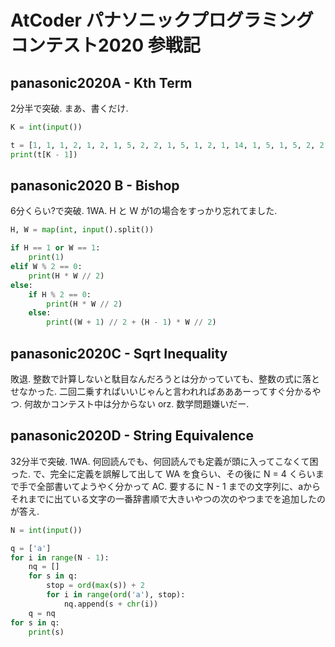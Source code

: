 # AtCoder パナソニックプログラミングコンテスト2020 参戦記

## panasonic2020A - Kth Term

2分半で突破. まあ、書くだけ.

```python
K = int(input())

t = [1, 1, 1, 2, 1, 2, 1, 5, 2, 2, 1, 5, 1, 2, 1, 14, 1, 5, 1, 5, 2, 2, 1, 15, 2, 2, 5, 4, 1, 4, 1, 51]
print(t[K - 1])
```

## panasonic2020 	B - Bishop

6分くらい?で突破. 1WA. H と W が1の場合をすっかり忘れてました.

```python
H, W = map(int, input().split())

if H == 1 or W == 1:
    print(1)
elif W % 2 == 0:
    print(H * W // 2)
else:
    if H % 2 == 0:
        print(H * W // 2)
    else:
        print((W + 1) // 2 + (H - 1) * W // 2)
```

## panasonic2020C - Sqrt Inequality

敗退. 整数で計算しないと駄目なんだろうとは分かっていても、整数の式に落とせなかった. 二回二乗すればいいじゃんと言われればあああーってすぐ分かるやつ. 何故かコンテスト中は分からない orz. 数学問題嫌いだー.

## panasonic2020D - String Equivalence

32分半で突破. 1WA. 何回読んでも、何回読んでも定義が頭に入ってこなくて困った. で、完全に定義を誤解して出して WA を食らい、その後に N = 4 くらいまで手で全部書いてようやく分かって AC. 要するに N - 1 までの文字列に、aからそれまでに出ている文字の一番辞書順で大きいやつの次のやつまでを追加したのが答え.

```python
N = int(input())

q = ['a']
for i in range(N - 1):
    nq = []
    for s in q:
        stop = ord(max(s)) + 2
        for i in range(ord('a'), stop):
            nq.append(s + chr(i))
    q = nq
for s in q:
    print(s)
```
